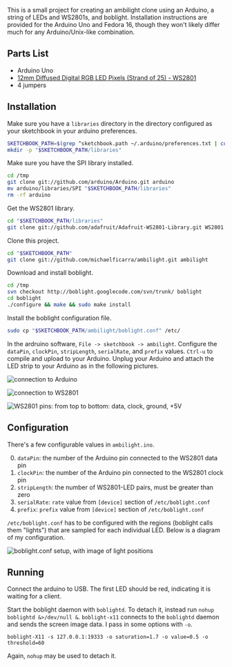 This is a small project for creating an ambilight clone using an Arduino, a
string of LEDs and WS2801s, and boblight. Installation instructions are
provided for the Arduino Uno and Fedora 16, though they won't likely differ
much for any Arduino/Unix-like combination.


## Parts List

* Arduino Uno
* [12mm Diffused Digital RGB LED Pixels (Strand of 25) - WS2801](http://www.adafruit.com/products/322)
* 4 jumpers


## Installation

Make sure you have a `libraries` directory in the directory configured as your
sketchbook in your arduino preferences.

```bash
SKETCHBOOK_PATH=$(grep ^sketchbook.path ~/.arduino/preferences.txt | cut -d = -f 2)
mkdir -p "$SKETCHBOOK_PATH/libraries"
```

Make sure you have the SPI library installed.

```bash
cd /tmp
git clone git://github.com/arduino/Arduino.git arduino
mv arduino/libraries/SPI "$SKETCHBOOK_PATH/libraries"
rm -rf arduino
```

Get the WS2801 library.

```bash
cd "$SKETCHBOOK_PATH/libraries"
git clone git://github.com/adafruit/Adafruit-WS2801-Library.git WS2801
```

Clone this project.

```bash
cd "$SKETCHBOOK_PATH"
git clone git://github.com/michaelficarra/ambilight.git ambilight
```

Download and install boblight.

```bash
cd /tmp
svn checkout http://boblight.googlecode.com/svn/trunk/ boblight
cd boblight
./configure && make && sudo make install
```

Install the boblight configuration file.

```bash
sudo cp "$SKETCHBOOK_PATH/ambilight/boblight.conf" /etc/
```

In the ardruino software, `File -> sketchbook -> ambilight`. Configure the
`dataPin`, `clockPin`, `stripLength`, `serialRate`, and `prefix` values.
`Ctrl-u` to compile and upload to your Arduino. Unplug your Arduino and attach
the LED strip to your Arduino as in the following pictures.

![connection to Arduino](http://i.imgur.com/gBIbp.jpg)

![connection to WS2801](http://i.imgur.com/stw2o.jpg)

![WS2801 pins: from top to bottom: data, clock, ground, +5V](http://i.imgur.com/HDW4i.jpg)


## Configuration

There's a few configurable values in `ambilight.ino`.

0. `dataPin`: the number of the Arduino pin connected to the WS2801 data pin
0. `clockPin`: the number of the Arduino pin connected to the WS2801 clock pin
0. `stripLength`: the number of WS2801-LED pairs, must be greater than zero
0. `serialRate`: `rate` value from `[device]` section of `/etc/boblight.conf`
0. `prefix`: `prefix` value from `[device]` section of `/etc/boblight.conf`

`/etc/boblight.conf` has to be configured with the regions (boblight calls
them "lights") that are sampled for each individual LED. Below is a diagram of
my configuration.

![boblight.conf setup, with image of light positions](http://i.imgur.com/g9RV9.png)


## Running

Connect the arduino to USB. The first LED should be red, indicating it is
waiting for a client.

Start the boblight daemon with `boblightd`. To detach it, instead run `nohup
boblightd &>/dev/null &`. `boblight-x11` connects to the `boblightd` daemon and
sends the screen image data. I pass in some options with `-o`.

    boblight-X11 -s 127.0.0.1:19333 -o saturation=1.7 -o value=0.5 -o threshold=60

Again, `nohup` may be used to detach it.
